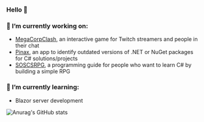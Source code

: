 ### Hello 👋

### 🔭 I’m currently working on:
- [MegaCorpClash](https://github.com/ScottLilly/MegaCorpClash), an interactive game for Twitch streamers and people in their chat
- [Pinax](https://github.com/ScottLilly/Pinax), an app to identify outdated versions of .NET or NuGet packages for C# solutions/projects
- [SOSCSRPG](https://soscsrpg.com/), a programming guide for people who want to learn C# by building a simple RPG

### 🌱 I’m currently learning:
- Blazor server development

![Anurag's GitHub stats](https://github-readme-stats.vercel.app/api?username=ScottLilly&show_icons=true&theme=radical)
